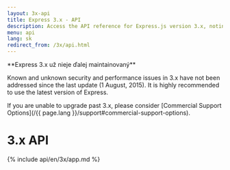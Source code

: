 ```yaml
---
layout: 3x-api
title: Express 3.x - API
description: Access the API reference for Express.js version 3.x, noting that this version is end-of-life and no longer maintained - includes details on modules and methods.
menu: api
lang: sk
redirect_from: /3x/api.html
---
```


<div id="api-doc" markdown="1">

  <div class="doc-box doc-warn" markdown="1">
  **Express 3.x už nieje ďalej maintainovaný**

Known and unknown security and performance issues in 3.x have not been addressed since the last update (1 August, 2015). It is highly recommended to use the latest version of Express.

If you are unable to upgrade past 3.x, please consider [Commercial Support Options](/{{ page.lang }}/support#commercial-support-options).

  </div>

  <h1>3.x API</h1>

<a id='application' class='h2'></a>
{% include api/en/3x/app.md %}

</div>
